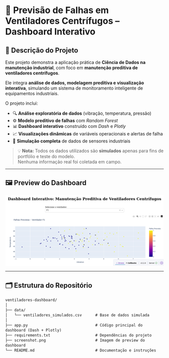 # 🧠 Previsão de Falhas em Ventiladores Centrífugos – Dashboard Interativo

## 📘 Descrição do Projeto

Este projeto demonstra a aplicação prática de **Ciência de Dados na manutenção industrial**, com foco em **manutenção preditiva de ventiladores centrífugos**.  

Ele integra **análise de dados, modelagem preditiva e visualização interativa**, simulando um sistema de monitoramento inteligente de equipamentos industriais.

O projeto inclui:
- 🔍 **Análise exploratória de dados** (vibração, temperatura, pressão)
- ⚙️ **Modelo preditivo de falhas** com *Random Forest*
- 📊 **Dashboard interativo** construído com *Dash* e *Plotly*
- 📈 **Visualizações dinâmicas** de variáveis operacionais e alertas de falha
- 🧩 **Simulação completa** de dados de sensores industriais

> 💡 **Nota:** Todos os dados utilizados são **simulados** apenas para fins de portfólio e teste do modelo.  
> Nenhuma informação real foi coletada em campo.

---

## 🖼️ Preview do Dashboard

![Preview do Dashboard](screenshot.png)

---

## 🗂️ Estrutura do Repositório

```text
ventiladores-dashboard/
│
├── data/
│   └── ventiladores_simulados.csv      # Base de dados simulada
│
├── app.py                              # Código principal do dashboard (Dash + Plotly)
├── requirements.txt                    # Dependências do projeto
├── screenshot.png                      # Imagem de preview do dashboard
└── README.md                           # Documentação e instruções


